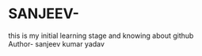 # SANJEEV-
this is my initial learning stage and knowing about github
<br>
Author- sanjeev kumar yadav
